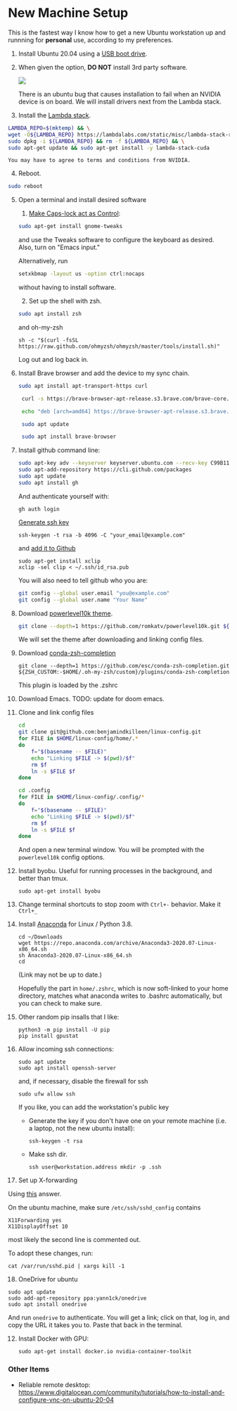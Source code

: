 # New Machine Setup

This is the fastest way I know how to get a new Ubuntu workstation up and runnning for **personal**
use, according to my preferences.

1. Install Ubuntu 20.04 using a [USB boot drive](https://ubuntu.com/tutorials/create-a-usb-stick-on-ubuntu#1-overview).
2. When given the option, **DO NOT** install 3rd party software.

   ![](https://ubuntucommunity.s3.dualstack.us-east-2.amazonaws.com/original/2X/3/32da76fd45eb5300065df0491ec85a0ab3e6e380.png)

   There is an ubuntu bug that causes installation to fail when an NVIDIA device is on board. We will install drivers next from the Lambda stack.

3. Install the [Lambda stack](https://lambdalabs.com/lambda-stack-deep-learning-software).

```bash
LAMBDA_REPO=$(mktemp) && \
wget -O${LAMBDA_REPO} https://lambdalabs.com/static/misc/lambda-stack-repo.deb && \
sudo dpkg -i ${LAMBDA_REPO} && rm -f ${LAMBDA_REPO} && \
sudo apt-get update && sudo apt-get install -y lambda-stack-cuda
```

    You may have to agree to terms and conditions from NVIDIA.

4. Reboot.

```bash
sudo reboot
```

5. Open a terminal and install desired software

   1. [Make Caps-lock act as Control](https://askubuntu.com/questions/33774/how-do-i-remap-the-caps-lock-and-ctrl-keys):

   ```bash
   sudo apt-get install gnome-tweaks
   ```

   and use the Tweaks software to configure the keyboard as desired. Also, turn on "Emacs input."

   Alternatively, run

   ```bash
   setxkbmap -layout us -option ctrl:nocaps
   ```

   without having to install software.

   2. Set up the shell with zsh.

   ```bash
   sudo apt install zsh
   ```

   and oh-my-zsh

   ```
   sh -c "$(curl -fsSL https://raw.github.com/ohmyzsh/ohmyzsh/master/tools/install.sh)"
   ```

   Log out and log back in.

6. Install Brave browser and add the device to my sync chain.

   ```bash
   sudo apt install apt-transport-https curl

    curl -s https://brave-browser-apt-release.s3.brave.com/brave-core.asc | sudo apt-key --keyring /etc/apt/trusted.gpg.d/brave-browser-release.gpg add -

    echo "deb [arch=amd64] https://brave-browser-apt-release.s3.brave.com/ stable main" | sudo tee /etc/apt/sources.list.d/brave-browser-release.list

    sudo apt update

    sudo apt install brave-browser
   ```

7. Install github command line:

   ```bash
   sudo apt-key adv --keyserver keyserver.ubuntu.com --recv-key C99B11DEB97541F0
   sudo apt-add-repository https://cli.github.com/packages
   sudo apt update
   sudo apt install gh
   ```

   And authenticate yourself with:

   ```
   gh auth login
   ```

   [Generate ssh key](https://docs.github.com/en/free-pro-team@latest/github/authenticating-to-github/generating-a-new-ssh-key-and-adding-it-to-the-ssh-agent)

   ```
   ssh-keygen -t rsa -b 4096 -C "your_email@example.com"
   ```

   and [add it to Github](https://docs.github.com/en/free-pro-team@latest/github/authenticating-to-github/adding-a-new-ssh-key-to-your-github-account)

   ```
   sudo apt-get install xclip
   xclip -sel clip < ~/.ssh/id_rsa.pub
   ```

   You will also need to tell github who you are:

   ```bash
   git config --global user.email "you@example.com"
   git config --global user.name "Your Name"
   ```

8. Download [powerlevel10k theme](https://github.com/romkatv/powerlevel10k).
   ```bash
   git clone --depth=1 https://github.com/romkatv/powerlevel10k.git ${ZSH_CUSTOM:-$HOME/.oh-my-zsh/custom}/themes/powerlevel10k
   ```
   We will set the theme after downloading and linking config files.
9. Download [conda-zsh-completion](https://github.com/esc/conda-zsh-completion)

   ```
   git clone --depth=1 https://github.com/esc/conda-zsh-completion.git ${ZSH_CUSTOM:-$HOME/.oh-my-zsh/custom}/plugins/conda-zsh-completion
   ```

   This plugin is loaded by the .zshrc

10. Download Emacs. TODO: update for doom emacs.

11. Clone and link config files

    ```bash
    cd
    git clone git@github.com:benjamindkilleen/linux-config.git
    for FILE in $HOME/linux-config/home/.*
    do
        f="$(basename -- $FILE)"
        echo "Linking $FILE -> $(pwd)/$f"
        rm $f
        ln -s $FILE $f
    done

    cd .config
    for FILE in $HOME/linux-config/.config/*
    do
        f="$(basename -- $FILE)"
        echo "Linking $FILE -> $(pwd)/$f"
        rm $f
        ln -s $FILE $f
    done
    ```

    And open a new terminal window. You will be prompted with the `powerlevel10k` config options.

12. Install byobu. Useful for running processes in the background, and better than tmux.

    ```
    sudo apt-get install byobu
    ```

13. Change terminal shortcuts to stop zoom with `Ctrl+-` behavior. Make it `Ctrl+_`

14. Install [Anaconda](https://www.anaconda.com/products/individual) for Linux / Python 3.8.

    ```
    cd ~/Downloads
    wget https://repo.anaconda.com/archive/Anaconda3-2020.07-Linux-x86_64.sh
    sh Anaconda3-2020.07-Linux-x86_64.sh
    cd
    ```

    (Link may not be up to date.)

    Hopefully the part in `home/.zshrc`, which is now soft-linked to your home directory, matches
    what anaconda writes to .bashrc automatically, but you can check to make sure.

15. Other random pip insalls that I like:

    ```
    python3 -m pip install -U pip
    pip install gpustat
    ```

16. Allow incoming ssh connections:

    ```
    sudo apt update
    sudo apt install openssh-server
    ```

    and, if necessary, disable the firewall for ssh

    ```
    sudo ufw allow ssh
    ```

    If you like, you can add the workstation's public key

    - Generate the key if you don't have one on your remote machine (i.e. a laptop, not the new ubuntu install):
      ```
      ssh-keygen -t rsa
      ```
    - Make ssh dir.
      ```
      ssh user@workstation.address mkdir -p .ssh
      ```

17. Set up X-forwarding

Using [this](https://unix.stackexchange.com/questions/12755/how-to-forward-x-over-ssh-to-run-graphics-applications-remotely) answer.

On the ubuntu machine, make sure `/etc/ssh/sshd_config` contains

```
X11Forwarding yes
X11DisplayOffset 10
```

most likely the second line is commented out.

To adopt these changes, run:

```
cat /var/run/sshd.pid | xargs kill -1
```

18. OneDrive for ubuntu

```
sudo apt update
sudo add-apt-repository ppa:yann1ck/onedrive
sudo apt install onedrive
```

And run `onedrive` to authenticate. You will get a link; click on that, log in, and copy the URL it takes you to. Paste that back in the terminal.

12. Install Docker with GPU:
    ```
    sudo apt-get install docker.io nvidia-container-toolkit
    ```

### Other Items

- Reliable remote desktop: https://www.digitalocean.com/community/tutorials/how-to-install-and-configure-vnc-on-ubuntu-20-04

